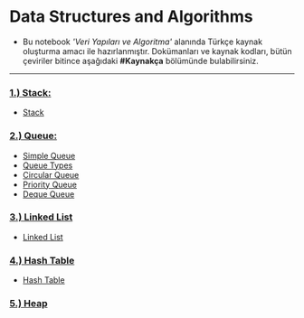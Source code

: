 # Data Structures and Algorithms
- Bu notebook <i>'Veri Yapıları ve Algoritma'</i> alanında Türkçe kaynak oluşturma amacı ile hazırlanmıştır. Dokümanları ve kaynak kodları, bütün çeviriler bitince aşağıdaki <b>#Kaynakça</b> bölümünde bulabilirsiniz.
<hr>

### [1.) Stack:](https://github.com/erogluegemen/Data-Structures-and-Algorithms/tree/main/Stack)
- [Stack](https://github.com/erogluegemen/Data-Structure-and-Algorithm/blob/main/Stack/stack_1.ipynb)

### [2.) Queue:](https://github.com/erogluegemen/Data-Structures-and-Algorithms/tree/main/Queue)
- [Simple Queue](https://github.com/erogluegemen/Data-Structure-and-Algorithm/blob/main/Queue/%5B1%5Dsimple_queue.ipynb)
- [Queue Types](https://github.com/erogluegemen/Data-Structure-and-Algorithm/blob/main/Queue/%5B2%5Dtypes_of_queue.ipynb)
- [Circular Queue](https://github.com/erogluegemen/Data-Structure-and-Algorithm/blob/main/Queue/%5B3%5Dcircular_queue.ipynb)
- [Priority Queue](https://github.com/erogluegemen/Data-Structure-and-Algorithm/blob/main/Queue/%5B4%5Dpriority_queue.ipynb)
- [Deque Queue](https://github.com/erogluegemen/Data-Structures-and-Algorithms/blob/main/Queue/%5B5%5Ddeque_queue.ipynb)

### [3.) Linked List](https://github.com/erogluegemen/Data-Structures-and-Algorithms/tree/main/Linked%20List)
- [Linked List](https://github.com/erogluegemen/Data-Structures-and-Algorithms/blob/main/Linked%20List/linked_list.ipynb)

### [4.) Hash Table](https://github.com/erogluegemen/Data-Structures-and-Algorithms/tree/main/Hash%20Table)
- [Hash Table](https://github.com/erogluegemen/Data-Structures-and-Algorithms/blob/main/Hash%20Table/hash_table.ipynb)

### [5.) Heap](https://github.com/erogluegemen/Data-Structures-and-Algorithms/tree/main/Heap)

